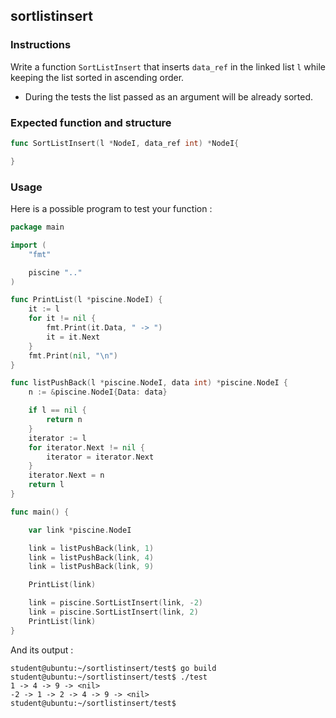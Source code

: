 ## sortlistinsert

### Instructions

Write a function `SortListInsert` that inserts `data_ref` in the linked list `l` while keeping the list sorted in ascending order.

- During the tests the list passed as an argument will be already sorted.

### Expected function and structure

```go
func SortListInsert(l *NodeI, data_ref int) *NodeI{

}
```

### Usage

Here is a possible program to test your function :

```go
package main

import (
	"fmt"

	piscine ".."
)

func PrintList(l *piscine.NodeI) {
	it := l
	for it != nil {
		fmt.Print(it.Data, " -> ")
		it = it.Next
	}
	fmt.Print(nil, "\n")
}

func listPushBack(l *piscine.NodeI, data int) *piscine.NodeI {
	n := &piscine.NodeI{Data: data}

	if l == nil {
		return n
	}
	iterator := l
	for iterator.Next != nil {
		iterator = iterator.Next
	}
	iterator.Next = n
	return l
}

func main() {

	var link *piscine.NodeI

	link = listPushBack(link, 1)
	link = listPushBack(link, 4)
	link = listPushBack(link, 9)

	PrintList(link)

	link = piscine.SortListInsert(link, -2)
	link = piscine.SortListInsert(link, 2)
	PrintList(link)
}
```

And its output :

```console
student@ubuntu:~/sortlistinsert/test$ go build
student@ubuntu:~/sortlistinsert/test$ ./test
1 -> 4 -> 9 -> <nil>
-2 -> 1 -> 2 -> 4 -> 9 -> <nil>
student@ubuntu:~/sortlistinsert/test$
```
